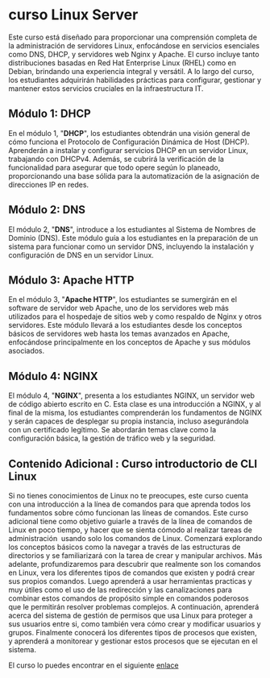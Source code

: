 # curso Linux Server

Este curso está diseñado para proporcionar una comprensión completa de la administración de servidores Linux, enfocándose en servicios esenciales como DNS, DHCP, y servidores web Nginx y Apache. El curso incluye tanto distribuciones basadas en Red Hat Enterprise Linux (RHEL) como en Debian, brindando una experiencia integral y versátil. A lo largo del curso, los estudiantes adquirirán habilidades prácticas para configurar, gestionar y mantener estos servicios cruciales en la infraestructura IT. 

## Módulo 1: DHCP

En el módulo 1, "**DHCP**", los estudiantes obtendrán una visión general de cómo funciona el Protocolo de Configuración Dinámica de Host (DHCP). Aprenderán a instalar y configurar servicios DHCP en un servidor Linux, trabajando con DHCPv4. Además, se cubrirá la verificación de la funcionalidad para asegurar que todo opere según lo planeado, proporcionando una base sólida para la automatización de la asignación de direcciones IP en redes.

## Módulo 2: DNS

El módulo 2, "**DNS**", introduce a los estudiantes al Sistema de Nombres de Dominio (DNS). Este módulo guía a los estudiantes en la preparación de un sistema para funcionar como un servidor DNS, incluyendo la instalación y configuración de DNS en un servidor Linux. 

## Módulo 3: Apache HTTP

En el módulo 3, "**Apache HTTP**", los estudiantes se sumergirán en el software de servidor web Apache, uno de los servidores web más utilizados para el hospedaje de sitios web y como respaldo de Nginx y otros servidores. Este módulo llevará a los estudiantes desde los conceptos básicos de servidores web hasta los temas avanzados en Apache, enfocándose principalmente en los conceptos de Apache y sus módulos asociados. 

## Módulo 4: NGINX

El módulo 4, "**NGINX**", presenta a los estudiantes NGINX, un servidor web de código abierto escrito en C. Esta clase es una introducción a NGINX, y al final de la misma, los estudiantes comprenderán los fundamentos de NGINX y serán capaces de desplegar su propia instancia, incluso asegurándola con un certificado legítimo. Se abordarán temas clave como la configuración básica, la gestión de tráfico web y la seguridad.

## Contenido Adicional : Curso introductorio de CLI Linux

Si no tienes conocimientos de Linux no te preocupes, este curso cuenta con una introducción a la línea de comandos para que aprenda todos los fundamentos sobre cómo funcionan las líneas de comandos. Este curso adicional tiene como objetivo guiarle a través de la línea de comandos de Linux en poco tiempo, y hacer que se sienta cómodo al realizar tareas de administración  usando solo los comandos de Linux. Comenzará explorando los conceptos básicos como la navegar a través de las estructuras de directorios y se familiarizará con la tarea de crear y manipular archivos. Más adelante, profundizaremos para descubrir que realmente son los comandos en Linux, vera los diferentes tipos de comandos que existen y podrá crear sus propios comandos. Luego aprenderá a usar herramientas practicas y muy útiles como el uso de las redirección y las canalizaciones para combinar estos comandos de propósito simple en comandos poderosos que le permitirán resolver problemas complejos. A continuación, aprenderá acerca del sistema de gestión de permisos que usa Linux para proteger a sus usuarios entre si, como también vera cómo crear y modificar usuarios y grupos. Finalmente conocerá los diferentes tipos de procesos que existen, y aprenderá a monitorear y gestionar estos procesos que se ejecutan en el sistema.

El curso lo puedes encontrar en el siguiente [enlace](https://www.udemy.com/course/linuxserver/?referralCode=625579E5095A5FAFBA50)


